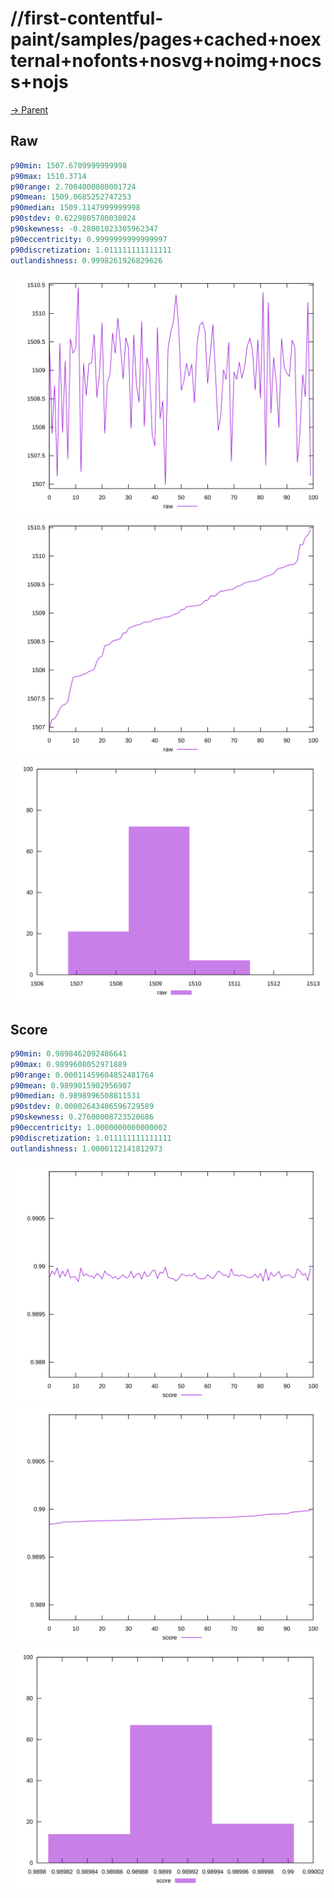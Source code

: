 
# //first-contentful-paint/samples/pages+cached+noexternal+nofonts+nosvg+noimg+nocss+nojs

[→ Parent](../..)


## Raw


```yaml
p90min: 1507.6709999999998
p90max: 1510.3714
p90range: 2.7004000000001724
p90mean: 1509.0685252747253
p90median: 1509.1147999999998
p90stdev: 0.6229805780038024
p90skewness: -0.28001023305962347
p90eccentricity: 0.9999999999999997
p90discretization: 1.011111111111111
outlandishness: 0.9998261926829626

```

![PLOT: raw-values](./raw/values.svg)![PLOT: raw-sorted](./raw/sorted.svg)![PLOT: raw-histogram](./raw/histogram.svg)
## Score


```yaml
p90min: 0.9898462092486641
p90max: 0.9899608052971889
p90range: 0.00011459604852481764
p90mean: 0.9899015902956907
p90median: 0.9898996508811531
p90stdev: 0.00002643406596729589
p90skewness: 0.27600008723520686
p90eccentricity: 1.0000000000000002
p90discretization: 1.011111111111111
outlandishness: 1.0000112141812973

```

![PLOT: score-values](./score/values.svg)![PLOT: score-sorted](./score/sorted.svg)![PLOT: score-histogram](./score/histogram.svg)